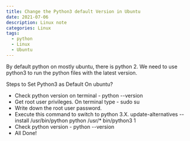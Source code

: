 ```yaml
---
title: Change the Python3 default Version in Ubuntu
date: 2021-07-06
description: Linux note
categories: Linux
tags: 
  - python
  - Linux
  - Ubuntu
---
```


By default python on mostly ubuntu, there is python 2. We need to use python3 to run the python files with the latest version.

Steps to Set Python3 as Default On ubuntu?
* Check python version on terminal - python --version
* Get root user privileges. On terminal type - sudo su
* Write down the root user password.
* Execute this command to switch to python 3.X. update-alternatives --install /usr/bin/python python /usr/* bin/python3 1
* Check python version - python --version
* All Done!
